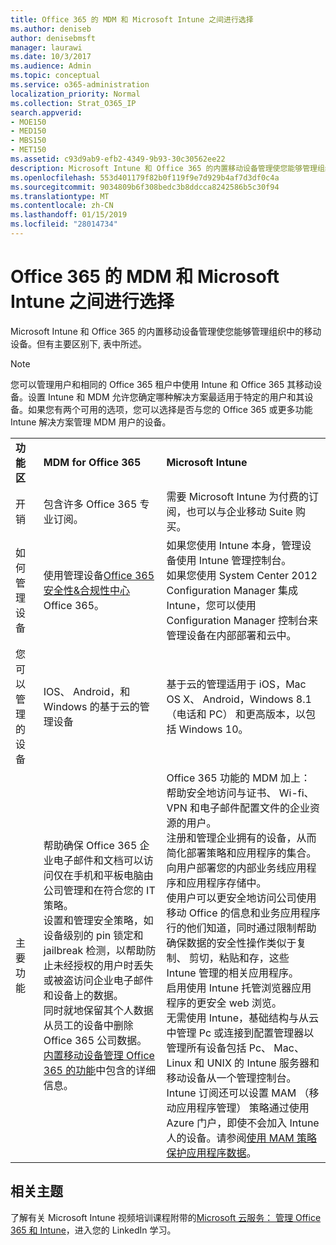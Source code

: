 ```yaml
---
title: Office 365 的 MDM 和 Microsoft Intune 之间进行选择
ms.author: deniseb
author: denisebmsft
manager: laurawi
ms.date: 10/3/2017
ms.audience: Admin
ms.topic: conceptual
ms.service: o365-administration
localization_priority: Normal
ms.collection: Strat_O365_IP
search.appverid:
- MOE150
- MED150
- MBS150
- MET150
ms.assetid: c93d9ab9-efb2-4349-9b93-30c30562ee22
description: Microsoft Intune 和 Office 365 的内置移动设备管理使您能够管理组织中的移动设备。但有本主题中描述的主要区别。
ms.openlocfilehash: 553d401179f82b0f119f9e7d929b4af7d3df0c4a
ms.sourcegitcommit: 9034809b6f308bedc3b8ddcca8242586b5c30f94
ms.translationtype: MT
ms.contentlocale: zh-CN
ms.lasthandoff: 01/15/2019
ms.locfileid: "28014734"
---
```

# <a name="choose-between-mdm-for-office-365-and-microsoft-intune"></a>Office 365 的 MDM 和 Microsoft Intune 之间进行选择

Microsoft Intune 和 Office 365 的内置移动设备管理使您能够管理组织中的移动设备。但有主要区别下, 表中所述。
  
> [!NOTE]
> 您可以管理用户和相同的 Office 365 租户中使用 Intune 和 Office 365 其移动设备。设置 Intune 和 MDM 允许您确定哪种解决方案最适用于特定的用户和其设备。如果您有两个可用的选项，您可以选择是否与您的 Office 365 或更多功能 Intune 解决方案管理 MDM 用户的设备。 
  
||||
|:-----|:-----|:-----|
|**功能区** <br/> |**MDM for Office 365** <br/> |**Microsoft Intune** <br/> |
|开销  <br/> |包含许多 Office 365 专业订阅。  <br/> |需要 Microsoft Intune 为付费的订阅，也可以与企业移动 Suite 购买。  <br/> |
|如何管理设备  <br/> |使用管理设备[Office 365 安全性&amp;合规性中心](https://protection.office.com)Office 365。  <br/> |如果您使用 Intune 本身，管理设备使用 Intune 管理控制台。  <br/> 如果您使用 System Center 2012 Configuration Manager 集成 Intune，您可以使用 Configuration Manager 控制台来管理设备在内部部署和云中。  <br/> |
|您可以管理的设备  <br/> |IOS、 Android，和 Windows 的基于云的管理设备  <br/> |基于云的管理适用于 iOS，Mac OS X、 Android，Windows 8.1 （电话和 PC） 和更高版本，以包括 Windows 10。 <br/> |
|主要功能  <br/> |帮助确保 Office 365 企业电子邮件和文档可以访问仅在手机和平板电脑由公司管理和在符合您的 IT 策略。  <br/> 设置和管理安全策略，如设备级别的 pin 锁定和 jailbreak 检测，以帮助防止未经授权的用户时丢失或被盗访问企业电子邮件和设备上的数据。  <br/> 同时就地保留其个人数据从员工的设备中删除 Office 365 公司数据。  <br/> [内置移动设备管理 Office 365 的功能](https://support.office.com/article/a1da44e5-7475-4992-be91-9ccec25905b0)中包含的详细信息。  <br/> |Office 365 功能的 MDM 加上：  <br/> 帮助安全地访问与证书、 Wi-fi、 VPN 和电子邮件配置文件的企业资源的用户。  <br/> 注册和管理企业拥有的设备，从而简化部署策略和应用程序的集合。  <br/> 向用户部署您的内部业务线应用程序和应用程序存储中。  <br/> 使用户可以更安全地访问公司使用移动 Office 的信息和业务应用程序行的他们知道，同时通过限制帮助确保数据的安全性操作类似于复制、 剪切，粘贴和存，这些 Intune 管理的相关应用程序。  <br/> 启用使用 Intune 托管浏览器应用程序的更安全 web 浏览。  <br/> 无需使用 Intune，基础结构与从云中管理 Pc 或连接到配置管理器以管理所有设备包括 Pc、 Mac、 Linux 和 UNIX 的 Intune 服务器和移动设备从一个管理控制台。  <br/> Intune 订阅还可以设置 MAM （移动应用程序管理） 策略通过使用 Azure 门户，即使不会加入 Intune 人的设备。请参阅[使用 MAM 策略保护应用程序数据](https://go.microsoft.com/fwlink/?LinkId=825439)。<br/> |


## <a name="related-topics"></a>相关主题
   
了解有关 Microsoft Intune 视频培训课程附带的[Microsoft 云服务： 管理 Office 365 和 Intune](https://support.office.com/article/c1224e20-3d49-4f40-99ee-fd0991880376.aspx)，进入您的 LinkedIn 学习。
  

